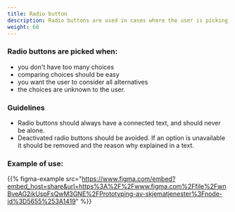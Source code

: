 ```yaml
---
title: Radio button
description: Radio buttons are used in cases where the user is picking one of a group of options. The same applies to drop-down lists, so be conscious about which you choose to use. 
weight: 60
---
```


### Radio buttons are picked when:
- you don't have too many choices 
- comparing choices should be easy
- you want the user to consider all alternatives
- the choices are unknown to the user.

### Guidelines
- Radio buttons should always have a connected text, and should never be alone.
- Deactivated radio buttons should be avoided. If an option is unavailable it 
should be removed and the reason why explained in a text. 

### Example of use:

{{% figma-example src="https://www.figma.com/embed?embed_host=share&url=https%3A%2F%2Fwww.figma.com%2Ffile%2FwnBveAG2ikUspFsQwM3GNE%2FPrototyping-av-skjematjenester%3Fnode-id%3D5655%253A1419" %}}
